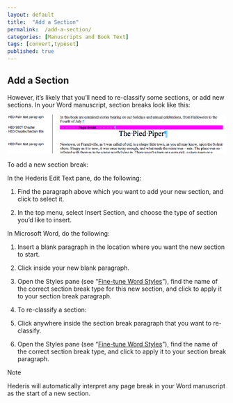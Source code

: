 ```yaml
---
layout: default
title:  "Add a Section"
permalink:  /add-a-section/
categories: [Manuscripts and Book Text]
tags: [convert,typeset]
published: true
---
```


<section data-type="chapter" class="hsecchapter" data-hederis-type="hsecchapter" id="add-a-section" data-pi-attrs="id: add-a-section; data-tags: convert,typeset;" role="doc-chapter" data-tags="convert,typeset" data-author-name=" " data-book-title=" " title="Add a Section"><h1 data-hederis-type="hblkchaptitle" class="hblkchaptitle" id="p2BFHH2zF">Add a Section</h1><p class="hblkp" data-hederis-type="hblkp" id="pXe6TkJCs">However, it&#8217;s likely that you&#8217;ll need to re-classify some sections, or add new sections. In your Word manuscript, section breaks look like this:</p><img data-hederis-type="hblkimg" class="hblkimg" id="p7IaCuAst" src="/images/sectbr.png" data-img-src="sectbr.png"/><p class="hblkp" data-hederis-type="hblkp" id="pL87GEGf6">To add a new section break:</p><p class="hblkp" data-hederis-type="hblkp" id="penHhqYym">In the Hederis Edit Text pane, do the following:</p><ol class="hwprnumlist" data-hederis-type="hwprnumlist" id="p7oEAnAyH"><li class="hblkoli" data-hederis-type="hblkoli" id="liQaRDGDT5"><p class="hblkoli" data-hederis-type="hblklip" id="pCvgkPtLz">Find the paragraph above which you want to add your new section, and click to select it.</p></li><li class="hblkoli" data-hederis-type="hblkoli" id="liL0OG49dA"><p class="hblkoli" data-hederis-type="hblklip" id="pKMl0UKa7">In the top menu, select Insert Section, and choose the type of section you&#8217;d like to insert.</p></li></ol><p class="hblkp" data-hederis-type="hblkp" id="p6TDYpFxw">In Microsoft Word, do the following:</p><ol class="hwprnumlist" data-hederis-type="hwprnumlist" id="pYSh2M3Yb"><li class="hblkoli" data-hederis-type="hblkoli" id="liCHjik8cl"><p class="hblkoli" data-hederis-type="hblklip" id="pfGltKdev">Insert a blank paragraph in the location where you want the new section to start.</p></li><li class="hblkoli" data-hederis-type="hblkoli" id="lij5DRdWv9"><p class="hblkoli" data-hederis-type="hblklip" id="ptHF2V6JM">Click inside your new blank paragraph.</p></li><li class="hblkoli" data-hederis-type="hblkoli" id="li308VT4wl"><p class="hblkoli" data-hederis-type="hblklip" id="pBVLsYhnD">Open the Styles pane (see &#8220;<a href="{% post_url 2020-08-18-13-WorkingwithMicrosoftWord %}" data-hederis-type="hspana" id="pP1ujxjds"><span class="Hyperlink" data-hederis-type="hspnspan" id="piLdLZ6Hu">Fine-tune Word Styles</span></a>&#8221;), find the name of the correct section break type for this new section, and click to apply it to your section break paragraph.</p></li><li class="hblkoli" data-hederis-type="hblkoli" id="liqJTPEYAF"><p class="hblkoli" data-hederis-type="hblklip" id="pVdDKn4oL">To re-classify a section:</p></li><li class="hblkoli" data-hederis-type="hblkoli" id="liu2uGdKyu"><p class="hblkoli" data-hederis-type="hblklip" id="py3mIX3pD">Click anywhere inside the section break paragraph that you want to re-classify.</p></li><li class="hblkoli" data-hederis-type="hblkoli" id="liImSHpNP3"><p class="hblkoli" data-hederis-type="hblklip" id="ptw9vND9N">Open the Styles pane (see &#8220;<a href="{% post_url 2020-08-18-13-WorkingwithMicrosoftWord %}" data-hederis-type="hspana" id="pzDEMHebw"><span class="Hyperlink" data-hederis-type="hspnspan" id="pOoibv8My">Fine-tune Word Styles</span></a>&#8221;), find the name of the correct section break type, and click to apply it to your section break paragraph.</p></li></ol><aside class="hwprbox box" data-hederis-type="hwprbox" id="pNNUEZuCH" data-type="sidebar"><p class="hblktype" data-hederis-type="hblktype" id="pSL5peaUs">Note</p><p class="hblkp" data-hederis-type="hblkp" id="pJoal3E1T">Hederis will automatically interpret any page break in your Word manuscript as the start of a new section.</p></aside></section>